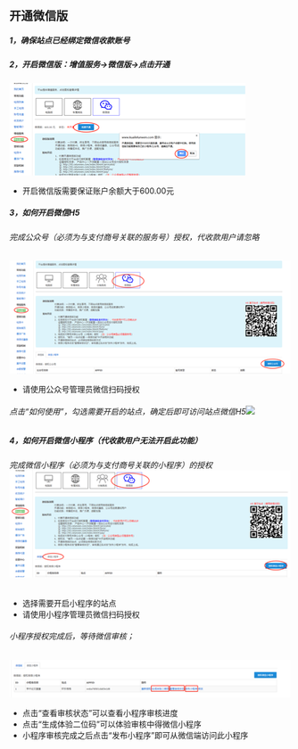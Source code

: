 ## **开通微信版**

##### 1，确保站点已经绑定微信收款账号

##### 2，开启微信版：增值服务-&gt;微信版-&gt;点击开通

![](/assets/import12.png)

* 开启微信版需要保证账户余额大于600.00元

##### 3，如何开启微信H5

###### 完成公众号（必须为与支付商号关联的服务号）授权，代收款用户请忽略

![](/assets/import13.png)

* 请使用公众号管理员微信扫码授权

###### 点击“如何使用”，勾选需要开启的站点，确定后即可访问站点微信H5![](file:///C:/Users/谢雷雷/AppData/Local/Temp/msohtmlclip1/01/clip_image010.jpg)

##### 4，如何开启微信小程序（代收款用户无法开启此功能）

###### 完成微信小程序（必须为与支付商号关联的小程序）的授权![](/assets/import16.png)

* 选择需要开启小程序的站点
* 请使用小程序管理员微信扫码授权

###### 小程序授权完成后，等待微信审核；

![](/assets/import15.png)

* 点击“查看审核状态”可以查看小程序审核进度
* 点击“生成体验二位码”可以体验审核中得微信小程序
* 小程序审核完成之后点击“发布小程序”即可从微信端访问此小程序



